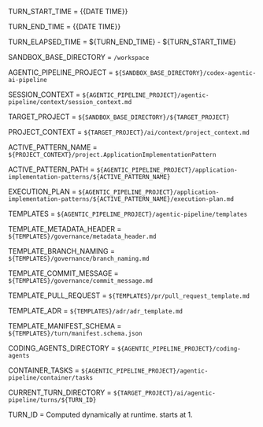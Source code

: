 TURN_START_TIME = {{DATE TIME}}

TURN_END_TIME = {{DATE TIME}}

TURN_ELAPSED_TIME = ${TURN_END_TIME} - ${TURN_START_TIME}

SANDBOX_BASE_DIRECTORY = `/workspace`

AGENTIC_PIPELINE_PROJECT = `${SANDBOX_BASE_DIRECTORY}/codex-agentic-ai-pipeline`

SESSION_CONTEXT = `${AGENTIC_PIPELINE_PROJECT}/agentic-pipeline/context/session_context.md`

TARGET_PROJECT = `${SANDBOX_BASE_DIRECTORY}/${TARGET_PROJECT}`

PROJECT_CONTEXT = `${TARGET_PROJECT}/ai/context/project_context.md`

ACTIVE_PATTERN_NAME = `${PROJECT_CONTEXT}/project.ApplicationImplementationPattern`

ACTIVE_PATTERN_PATH = `${AGENTIC_PIPELINE_PROJECT}/application-implementation-patterns/${ACTIVE_PATTERN_NAME}`

EXECUTION_PLAN = `${AGENTIC_PIPELINE_PROJECT}/application-implementation-patterns/${ACTIVE_PATTERN_NAME}/execution-plan.md`


TEMPLATES = `${AGENTIC_PIPELINE_PROJECT}/agentic-pipeline/templates`

TEMPLATE_METADATA_HEADER = `${TEMPLATES}/governance/metadata_header.md`

TEMPLATE_BRANCH_NAMING = `${TEMPLATES}/governance/branch_naming.md`

TEMPLATE_COMMIT_MESSAGE = `${TEMPLATES}/governance/commit_message.md`

TEMPLATE_PULL_REQUEST = `${TEMPLATES}/pr/pull_request_template.md`

TEMPLATE_ADR = `${TEMPLATES}/adr/adr_template.md`

TEMPLATE_MANIFEST_SCHEMA = `${TEMPLATES}/turn/manifest.schema.json`

CODING_AGENTS_DIRECTORY = `${AGENTIC_PIPELINE_PROJECT}/coding-agents`

CONTAINER_TASKS = `${AGENTIC_PIPELINE_PROJECT}/agentic-pipeline/container/tasks`


CURRENT_TURN_DIRECTORY = `${TARGET_PROJECT}/ai/agentic-pipeline/turns/${TURN_ID}`

TURN_ID = Computed dynamically at runtime. starts at 1.
